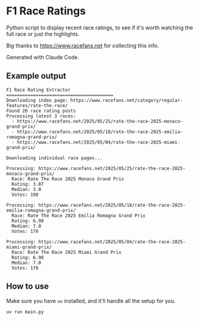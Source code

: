 # F1 Race Ratings

Python script to display recent race ratings, to see if it's worth watching the full race or just the highlights.

Big thanks to https://www.racefans.net for collecting this info.

Generated with Claude Code.

## Example output

```
F1 Race Rating Extractor
========================================
Downloading index page: https://www.racefans.net/category/regular-features/rate-the-race/
Found 20 race rating posts
Processing latest 3 races:
  - https://www.racefans.net/2025/05/25/rate-the-race-2025-monaco-grand-prix/
  - https://www.racefans.net/2025/05/18/rate-the-race-2025-emilia-romagna-grand-prix/
  - https://www.racefans.net/2025/05/04/rate-the-race-2025-miami-grand-prix/

Downloading individual race pages...

Processing: https://www.racefans.net/2025/05/25/rate-the-race-2025-monaco-grand-prix/
  Race: Rate The Race 2025 Monaco Grand Prix
  Rating: 3.87
  Median: 3.0
  Votes: 198

Processing: https://www.racefans.net/2025/05/18/rate-the-race-2025-emilia-romagna-grand-prix/
  Race: Rate The Race 2025 Emilia Romagna Grand Prix
  Rating: 6.98
  Median: 7.0
  Votes: 170

Processing: https://www.racefans.net/2025/05/04/rate-the-race-2025-miami-grand-prix/
  Race: Rate The Race 2025 Miami Grand Prix
  Rating: 6.98
  Median: 7.0
  Votes: 170
```

## How to use

Make sure you have `uv` installed, and it'll handle all the setup for you.

```
uv run main.py
```

